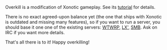 Overkill is a modification of Xonotic gameplay. See its [tutorial](Overkill_Tutorial) for details.

There is no exact agreed-upon balance yet (the one that ships with Xonotic is outdated and missing many features), so if you want to run a server, you should base it one one of the existing servers: [WTWRP](https://github.com/martin-t/xonotic-config/), [LX'](https://github.com/RomanSixty/xonotic-config), [SMB](https://github.com/MarioSMB/smb-servers/blob/master/configs/server-overkill.cfg). Ask on IRC if you want more details.

That's all there is to it! Happy overkilling!
